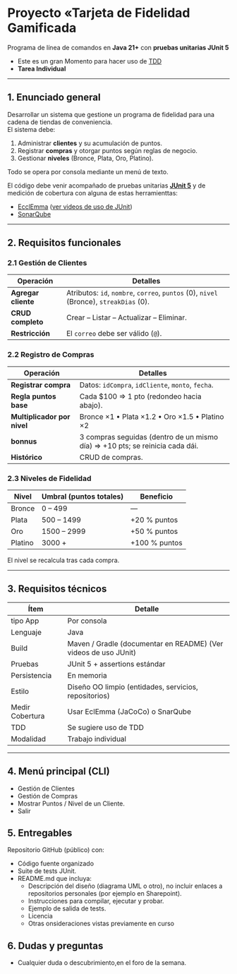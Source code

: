 # Proyecto «Tarjeta de Fidelidad Gamificada
Programa de línea de comandos en **Java 21+** con **pruebas unitarias JUnit 5**  

- Este es un gran Momento para hacer uso de [TDD](https://aula.usm.cl/course/view.php?id=47173&section=15#tabs-tree-start)
- **Tarea Individual**

---

## 1. Enunciado general
Desarrollar un sistema que gestione un programa de fidelidad para una cadena de tiendas de conveniencia.  
El sistema debe:

1. Administrar **clientes** y su acumulación de puntos.  
2. Registrar **compras** y otorgar puntos según reglas de negocio.  
3. Gestionar **niveles** (Bronce, Plata, Oro, Platino).  

Todo se opera por consola mediante un menú de texto. 

El código debe venir acompañado de pruebas unitarias **[JUnit 5](https://junit.org/junit5/)** y de medición de cobertura con alguna de estas herramienttas:
- [EcclEmma](https://www.eclemma.org/) ([ver videos de uso de JUnit](https://drive.google.com/drive/u/0/folders/185WaYB_TMbQwMU-14Oi58ARyXfIdDG4H))
- [SonarQube](https://www.sonarsource.com/products/sonarqube/)

---

## 2. Requisitos funcionales

### 2.1 Gestión de Clientes

| Operación | Detalles |
|-----------|----------|
| **Agregar cliente** | Atributos: `id`, `nombre`, `correo`, `puntos` (0), `nivel` (Bronce), `streakDias` (0). |
| **CRUD completo** | Crear – Listar – Actualizar – Eliminar. |
| **Restricción** | El `correo` debe ser válido (`@`). |

### 2.2 Registro de Compras

| Operación | Detalles |
|-----------|----------|
| **Registrar compra** | Datos: `idCompra`, `idCliente`, `monto`, `fecha`. |
| **Regla puntos base** | Cada \$100 ⇒ 1 pto (redondeo hacia abajo). |
| **Multiplicador por nivel** | Bronce ×1 • Plata ×1.2 • Oro ×1.5 • Platino ×2 |
| **bonnus** | 3 compras seguidas (dentro de un mismo día) ⇒ +10 pts; se reinicia cada dái. |
| **Histórico** | CRUD de compras. |

### 2.3 Niveles de Fidelidad

| Nivel | Umbral (puntos totales) | Beneficio |
|-------|-------------------------|-----------|
| Bronce | 0 – 499 | — |
| Plata  | 500 – 1499 | +20 % puntos |
| Oro    | 1500 – 2999 | +50 % puntos |
| Platino| 3000 + | +100 % puntos |

El nivel se recalcula tras cada compra.

---

## 3. Requisitos técnicos

| Ítem | Detalle |
|------|---------|
| tipo App | Por consola |
| Lenguaje | Java |
| Build | Maven / Gradle (documentar en README) (Ver videos de uso JUnit)|
| Pruebas | JUnit 5 + assertions estándar |
| Persistencia | En memoria |
| Estilo | Diseño OO limpio (entidades, servicios, repositorios) |
| Medir Cobertura | Usar EclEmma (JaCoCo) o SnarQube |
| TDD | Se sugiere uso de TDD |
| Modalidad | Trabajo individual|

---

## 4. Menú principal (CLI)
- Gestión de Clientes
- Gestión de Compras
- Mostrar Puntos / Nivel de un Cliente.
- Salir

## 5. Entregables
Repositorio GitHub (público) con:
- Código fuente organizado
- Suite de tests JUnit.
- README.md que incluya:
  - Descripción del diseño (diagrama UML o otro), no incluir enlaces a repositorios personales (por ejemplo en Sharepoint).
  - Instrucciones para compilar, ejecutar y probar.
  - Ejemplo de salida de tests.
  - Licencia
  - Otras onsideraciones vistas previamente en curso


## 6. Dudas y preguntas
 - Cualquier duda o descubrimiento,en el foro de la semana.
